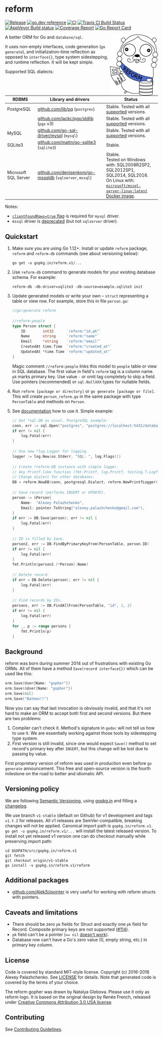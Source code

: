 # reform

[![Release](https://img.shields.io/github/release/go-reform/reform.svg)](https://github.com/go-reform/reform/releases/latest)
[![go.dev reference](https://img.shields.io/badge/go.dev-reference-007d9c?logo=go&logoColor=white&style=flat-square)](https://pkg.go.dev/gopkg.in/reform.v1)
[![CI](https://github.com/go-reform/reform/workflows/CI/badge.svg?branch=main&event=push)](https://github.com/go-reform/reform/actions)
[![Travis CI Build Status](https://travis-ci.org/go-reform/reform.svg?branch=v1-stable)](https://travis-ci.org/go-reform/reform)
[![AppVeyor Build status](https://ci.appveyor.com/api/projects/status/kbkyjmic461xa7b3/branch/v1-stable?svg=true)](https://ci.appveyor.com/project/AlekSi/reform/branch/v1-stable)
[![Coverage Report](https://codecov.io/gh/go-reform/reform/branch/v1-stable/graph/badge.svg)](https://codecov.io/gh/go-reform/reform)
[![Go Report Card](https://goreportcard.com/badge/gopkg.in/reform.v1)](https://goreportcard.com/report/gopkg.in/reform.v1)

<a href="https://en.wikipedia.org/wiki/Peter_the_Great"><img align="right" alt="Reform gopher logo" title="Peter the Reformer" src=".github/reform.png"></a>

A better ORM for Go and `database/sql`.

It uses non-empty interfaces, code generation (`go generate`), and initialization-time reflection
as opposed to `interface{}`, type system sidestepping, and runtime reflection. It will be kept simple.

Supported SQL dialects:

| RDBMS                | Library and drivers                                                                                 | Status
| -----                | -------------------                                                                                 | ------
| PostgreSQL           | [github.com/lib/pq](https://github.com/lib/pq) (`postgres`)                                         | Stable. Tested with all [supported](https://www.postgresql.org/support/versioning/) versions.
|                      | [github.com/jackc/pgx/stdlib](https://github.com/jackc/pgx) (`pgx` v3)                              | Stable. Tested with all [supported](https://www.postgresql.org/support/versioning/) versions.
| MySQL                | [github.com/go-sql-driver/mysql](https://github.com/go-sql-driver/mysql) (`mysql`)                  | Stable. Tested with all [supported](https://www.mysql.com/support/supportedplatforms/database.html) versions.
| SQLite3              | [github.com/mattn/go-sqlite3](https://github.com/mattn/go-sqlite3) (`sqlite3`)                      | Stable.
| Microsoft SQL Server | [github.com/denisenkom/go-mssqldb](https://github.com/denisenkom/go-mssqldb) (`sqlserver`, `mssql`) | Stable.<br/>Tested on Windows with: SQL2008R2SP2, SQL2012SP1, SQL2014, SQL2016.<br/>On Linux with: [`microsoft/mssql-server-linux:latest` Docker image](https://hub.docker.com/r/microsoft/mssql-server-linux/).

Notes:
* [`clientFoundRows=true` flag](https://github.com/go-sql-driver/mysql#clientfoundrows) is required for `mysql` driver.
* `mssql` driver is [deprecated](https://github.com/denisenkom/go-mssqldb#deprecated) (but not `sqlserver` driver).


## Quickstart

1. Make sure you are using Go 1.12+. Install or update `reform` package, `reform` and `reform-db` commands
   (see about versioning below):
    ```
    go get -u gopkg.in/reform.v1/...
    ```

2. Use `reform-db` command to generate models for your existing database schema. For example:
    ```
    reform-db -db-driver=sqlite3 -db-source=example.sqlite3 init
    ```

3. Update generated models or write your own – `struct` representing a table or view row. For example,
   store this in file `person.go`:
    ```go
    //go:generate reform

    //reform:people
	type Person struct {
		ID        int32      `reform:"id,pk"`
		Name      string     `reform:"name"`
		Email     *string    `reform:"email"`
		CreatedAt time.Time  `reform:"created_at"`
		UpdatedAt *time.Time `reform:"updated_at"`
	}
    ```

    Magic comment `//reform:people` links this model to `people` table or view in SQL database.
    The first value in field's `reform` tag is a column name. `pk` marks primary key.
    Use value `-` or omit tag completely to skip a field.
    Use pointers (recommended) or `sql.NullXXX` types for nullable fields.

4. Run `reform [package or directory]` or `go generate [package or file]`. This will create `person_reform.go`
   in the same package with type `PersonTable` and methods on `Person`.

5. See [documentation](https://godoc.org/gopkg.in/reform.v1) how to use it. Simple example:

    ```go
	// Get *sql.DB as usual. PostgreSQL example:
	conn, err := sql.Open("postgres", "postgres://localhost:5432/database?sslmode=disable")
	if err != nil {
	    log.Fatal(err)
	}

	// Use new *log.Logger for logging.
	logger := log.New(os.Stderr, "SQL: ", log.Flags())

	// Create *reform.DB instance with simple logger.
	// Any Printf-like function (fmt.Printf, log.Printf, testing.T.Logf, etc) can be used with NewPrintfLogger.
	// Change dialect for other databases.
	DB = reform.NewDB(conn, postgresql.Dialect, reform.NewPrintfLogger(logger.Printf))

	// Save record (performs INSERT or UPDATE).
	person := &Person{
		Name:  "Alexey Palazhchenko",
		Email: pointer.ToString("alexey.palazhchenko@gmail.com"),
	}
	if err := DB.Save(person); err != nil {
		log.Fatal(err)
	}

	// ID is filled by Save.
	person2, err := DB.FindByPrimaryKeyFrom(PersonTable, person.ID)
	if err != nil {
		log.Fatal(err)
	}
	fmt.Println(person2.(*Person).Name)

	// Delete record.
	if err = DB.Delete(person); err != nil {
		log.Fatal(err)
	}

	// Find records by IDs.
	persons, err := DB.FindAllFrom(PersonTable, "id", 1, 2)
	if err != nil {
		log.Fatal(err)
	}
	for _, p := range persons {
		fmt.Println(p)
	}
    ```


## Background

reform was born during summer 2014 out of frustrations with existing Go ORMs. All of them have a method
`Save(record interface{})` which can be used like this:

```go
orm.Save(User{Name: "gopher"})
orm.Save(&User{Name: "gopher"})
orm.Save(nil)
orm.Save("Batman!!")
```

Now you can say that last invocation is obviously invalid, and that it's not hard to make an ORM to accept both
first and second versions. But there are two problems:

1. Compiler can't check it. Method's signature in `godoc` will not tell us how to use it.
   We are essentially working against those tools by sidestepping type system.
2. First version is still invalid, since one would expect `Save()` method to set record's primary key after `INSERT`,
   but this change will be lost due to passing by value.

First proprietary version of reform was used in production even before `go generate` announcement.
This free and open-source version is the fourth milestone on the road to better and idiomatic API.


## Versioning policy

We are following [Semantic Versioning](http://semver.org/spec/v2.0.0.html),
using [gopkg.in](https://gopkg.in) and filling a [changelog](CHANGELOG.md).

We use branch `v1-stable` (default on Github) for v1 development and tags `v1.Y.Z` for releases.
All v1 releases are SemVer-compatible, breaking changes will not be applied.
Canonical import path is `gopkg.in/reform.v1`.
`go get -u gopkg.in/reform.v1/...` will install the latest released version.
To install not yet released v1 version one can do checkout manually while preserving import path:
```
cd $GOPATH/src/gopkg.in/reform.v1
git fetch
git checkout origin/v1-stable
go install -v gopkg.in/reform.v1/reform
```


## Additional packages

* [github.com/AlekSi/pointer](https://github.com/AlekSi/pointer) is very useful for working with reform structs with pointers.


## Caveats and limitations

* There should be zero `pk` fields for Struct and exactly one `pk` field for Record.
  Composite primary keys are not supported ([#114](https://github.com/go-reform/reform/issues/114)).
* `pk` field can't be a pointer (`== nil` [doesn't work](https://golang.org/doc/faq#nil_error)).
* Database row can't have a Go's zero value (0, empty string, etc.) in primary key column.


## License

Code is covered by standard MIT-style license. Copyright (c) 2016-2018 Alexey Palazhchenko.
See [LICENSE](LICENSE) for details. Note that generated code is covered by the terms of your choice.

The reform gopher was drawn by Natalya Glebova. Please use it only as reform logo.
It is based on the original design by Renée French, released under [Creative Commons Attribution 3.0 USA license](https://creativecommons.org/licenses/by/3.0/).


## Contributing

See [Contributing Guidelines](.github/CONTRIBUTING.md).
